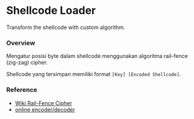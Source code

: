 # Shellcode Loader

Transform the shellcode with custom algorithm.

### Overview

Mengatur posisi byte dalam shellcode menggunakan algoritma rail-fence (zig-zag) cipher. 

Shellcode yang tersimpan memiliki format `[Key] [Encoded Shellcode]`.

### Reference 

- [Wiki Rail-Fence Cipher](https://en.wikipedia.org/wiki/Rail_fence_cipher)
- [online encoder/decoder](https://www.dcode.fr/rail-fence-cipher)